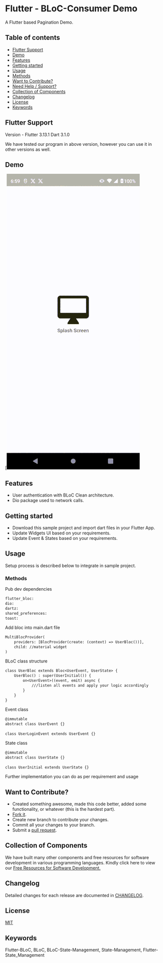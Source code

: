 # Flutter - BLoC-Consumer Demo

A Flutter based Pagination Demo.


## Table of contents
- [Flutter Support](#flutter-support)
- [Demo](#demo)
- [Features](#features)
- [Getting started](#getting-started)
- [Usage](#usage)
- [Methods](#methods)
- [Want to Contribute?](#want-to-contribute)
- [Need Help / Support?](#need-help)
- [Collection of Components](#collection-of-Components)
- [Changelog](#changelog)
- [License](#license)
- [Keywords](#Keywords)


## Flutter Support

Version - Flutter 3.13.1
Dart 3.1.0

We have tested our program in above version, however you can use it in other versions as well.


## Demo
[![](wli_bloc_consumer_demo.gif)


## Features

* User authentication with BLoC Clean architecture.
* Dio package used to network calls.


## Getting started

* Download this sample project and import dart files in your Flutter App.
* Update Widgets UI based on your requirements.
* Update Event & States based on your requirements.


## Usage

Setup process is described below to integrate in sample project.


### Methods

Pub dev dependencies

    flutter_bloc:
    dio:
    dartz:
    shared_preferences:
    toast:      

Add bloc into main.dart file

    MultiBlocProvider(
        providers: [BlocProvider(create: (context) => UserBloc())],
        child: //material widget
    )

BLoC class structure

    class UserBloc extends Bloc<UserEvent, UserState> {
        UserBloc() : super(UserInitial()) {
            on<UserEvent>((event, emit) async {
                ///listen all events and apply your logic accordingly
            }
        }
    }

Event class
    
    @immutable
    abstract class UserEvent {}

    class UserLoginEvent extends UserEvent {}

State class

    @immutable
    abstract class UserState {}

    class UserInitial extends UserState {}

Further implementation you can do as per requirement and usage


## Want to Contribute?

- Created something awesome, made this code better, added some functionality, or whatever (this is the hardest part).
- [Fork it](http://help.github.com/forking/).
- Create new branch to contribute your changes.
- Commit all your changes to your branch.
- Submit a [pull request](http://help.github.com/pull-requests/).


## Collection of Components

We have built many other components and free resources for software development in various programming languages. Kindly click here to view our [Free Resources for Software Development.](https://www.weblineindia.com/software-development-resources.html)


## Changelog

Detailed changes for each release are documented in [CHANGELOG](./CHANGELOG).


## License

[MIT](LICENSE)

[mit]: ./LICENSE


## Keywords

Flutter-BLoC, BLoC, BLoC-State-Management, State-Management, Flutter-State_Management

